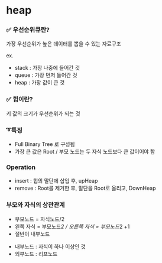 # heap
### ✅ 우선순위큐란?
가장 우선순위가 높은 데이터를 뽑을 수 있는 자료구조

ex.
- stack : 가장 나중에 들어간 것
- queue : 가장 먼저 들어간 것
- heap : 가장 값이 큰 것


### ✅ 힙이란?
키 값의 크기가 우선순위가 되는 것


### ➰특징
- Full Binary Tree 로 구성됨
- 가장 큰 값은 Root / 부모 노드는 두 자식 노드보다 큰 값이어야 함


### Operation
- insert : 힙의 말단에 삽입 후, upHeap
- remove : Root를 제거한 후, 말단을 Root로 올리고, DownHeap


### 부모와 자식의 상관관계
- 부모노드 = 자식노드/2
- 왼쪽 자식 = 부모노드*2 / 오른쪽 자식 = 부모노드*2 +1
- 절반이 내부노드

* 내부노드 : 자식이 하나 이상인 것
* 외부노드 : 리프노드

